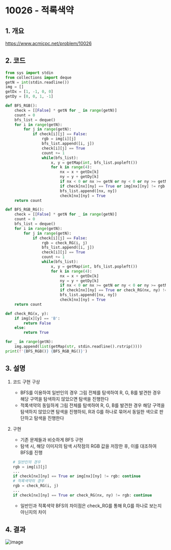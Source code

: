 # 10026 - 적록색약

## 1. 개요

https://www.acmicpc.net/problem/10026

## 2. 코드

```python
from sys import stdin
from collections import deque
getN = int(stdin.readline())
img = []
getDx = [1, -1, 0, 0]
getDy = [0, 0, 1, -1]

def BFS_RGB():
    check = [[False] * getN for _ in range(getN)]
    count = 0
    bfs_list = deque()
    for i in range(getN):
        for j in range(getN):
            if check[i][j] == False:
                rgb = img[i][j]
                bfs_list.append([i, j])
                check[i][j] == True
                count += 1
                while(bfs_list):
                    x, y = getMap(int, bfs_list.popleft())
                    for k in range(4):
                        nx = x + getDx[k]
                        ny = y + getDy[k]
                        if nx < 0 or nx >= getN or ny < 0 or ny >= getN: continue
                        if check[nx][ny] == True or img[nx][ny] != rgb: continue
                        bfs_list.append([nx, ny])
                        check[nx][ny] = True
    return count

def BFS_RGB_RG():
    check = [[False] * getN for _ in range(getN)]
    count = 0
    bfs_list = deque()
    for i in range(getN):
        for j in range(getN):
            if check[i][j] == False:
                rgb = check_RG(i, j)
                bfs_list.append([i, j])
                check[i][j] == True
                count += 1
                while(bfs_list):
                    x, y = getMap(int, bfs_list.popleft())
                    for k in range(4):
                        nx = x + getDx[k]
                        ny = y + getDy[k]
                        if nx < 0 or nx >= getN or ny < 0 or ny >= getN: continue
                        if check[nx][ny] == True or check_RG(nx, ny) != rgb: continue
                        bfs_list.append([nx, ny])
                        check[nx][ny] = True
    return count

def check_RG(x, y):
    if img[x][y] == 'B':
        return False
    else:
        return True

for _ in range(getN):
    img.append(list(getMap(str, stdin.readline().rstrip())))
print(f'{BFS_RGB()} {BFS_RGB_RG()}')
```

## 3. 설명

1. 코드 구현 구상

    - BFS를 이용하여 일반인의 경우 그림 전체를 탐색하여 R, G, B를 발견한 경우 해당 구역을 탐색하지 않았으면 탐색을 진행한다
    - 적록색약의 동일하게 그림 전체를 탐색하여 R, G, B를 발견한 경우 해당 구역을 탐색하지 않았으면 탐색을 진행하되, R과 G를 하나로 묶어서 동일한 색으로 판단하고 탐색을 진행한다


2. 구현

    - 기존 문제들과 비슷하게 BFS 구현
    - 탐색 시, 해당 이미지의 탐색 시작점의 RGB 값을 저장한 후, 이를 대조하여 BFS를 진행
    ```python
    # 일반인의 경우
    rgb = img[i][j]
    ...
    if check[nx][ny] == True or img[nx][ny] != rgb: continue
    # 적록색약의 경우
    rgb = check_RG(i, j)
    ...
    if check[nx][ny] == True or check_RG(nx, ny) != rgb: continue
    ```
    - 일반인과 적록색약 BFS의 차이점은 check_RG를 통해 R,G를 하나로 보는지 아닌지의 차이

## 4. 결과

![image](https://user-images.githubusercontent.com/29600820/89530443-70720200-d829-11ea-96a4-dd91b47f224d.png)